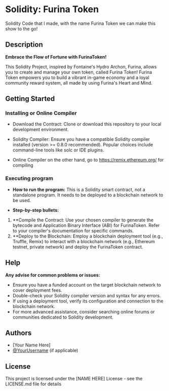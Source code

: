 # Solidity: Furina Token

Solidity Code that I made, with the name Furina Token we can make this show to the go!

## Description

**Embrace the Flow of Fortune with FurinaToken!**

This Solidity Project, inspired by Fontaine's Hydro Archon, Furina, allows you to create and manage your own token, called Furina Token! Furina Token empowers you to build a vibrant in-game economy and a loyal community reward system, all made by using Furina's Heart and Mind.

## Getting Started

### Installing or Online Compiler

* Download the Contract: Clone or download this repository to your local development environment.
  
* Solidity Compiler: Ensure you have a compatible Solidity compiler installed (version >= 0.8.0 recommended). Popular choices include command-line tools like solc or IDE plugins.

* Online Compiler on the other hand, go to https://remix.ethereum.org/ for compiling

### Executing program

* **How to run the program:**
  This is a Solidity smart contract, not a standalone program. It needs to be deployed to a blockchain network to be used.

* **Step-by-step bullets:**

1. **Compile the Contract: Use your chosen compiler to generate the bytecode and Application Binary Interface (ABI) for FurinaToken. Refer to your compiler's documentation for specific commands.
2. **Deploy to the Blockchain: Employ a blockchain deployment tool (e.g., Truffle, Remix) to interact with a blockchain network (e.g., Ethereum testnet, private network) and deploy the FurinaToken contract.

## Help

**Any advise for common problems or issues:**

* Ensure you have a funded account on the target blockchain network to cover deployment fees.
* Double-check your Solidity compiler version and syntax for any errors.
* If using a deployment tool, verify its configuration and connection to the blockchain network.
* For more advanced assistance, consider searching online forums or communities dedicated to Solidity development.

## Authors

* [Your Name Here] 
* [@YourUsername](https://[your-social-media-link.com]) (if applicable)

## License

This project is licensed under the [NAME HERE] License - see the LICENSE.md file for details
